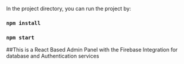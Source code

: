 
In the project directory, you can run the project by:

### `npm install`
### `npm start`

##This is  a React Based Admin Panel with the Firebase Integration for database and Authentication services 
